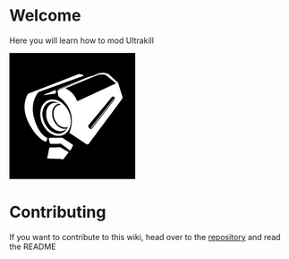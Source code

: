 # Welcome

Here you will learn how to mod Ultrakill

![Image](assets/images/ultrakill.png)

# Contributing

If you want to contribute to this wiki, head over to the [repository](https://github.com/CultOfJakito/CultOfJakito.github.io/) and read the README